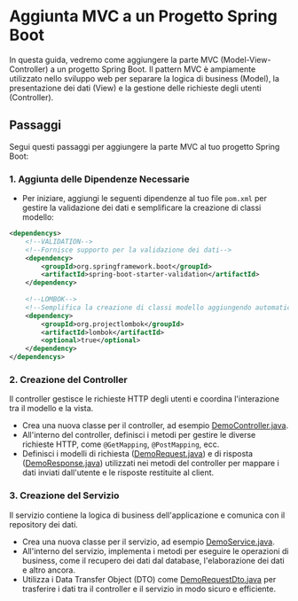 # Aggiunta MVC a un Progetto Spring Boot

In questa guida, vedremo come aggiungere la parte MVC (Model-View-Controller) a un progetto Spring Boot. Il pattern MVC è ampiamente utilizzato nello sviluppo web per separare la logica di business (Model), la presentazione dei dati (View) e la gestione delle richieste degli utenti (Controller).

## Passaggi

Segui questi passaggi per aggiungere la parte MVC al tuo progetto Spring Boot:

### 1. Aggiunta delle Dipendenze Necessarie

- Per iniziare, aggiungi le seguenti dipendenze al tuo file `pom.xml` per gestire la validazione dei dati e semplificare la creazione di classi modello:

```xml
<dependencys>
    <!--VALIDATION-->
    <!--Fornisce supporto per la validazione dei dati-->
    <dependency>
        <groupId>org.springframework.boot</groupId>
        <artifactId>spring-boot-starter-validation</artifactId>
    </dependency>
    
    <!--LOMBOK-->
    <!--Semplifica la creazione di classi modello aggiungendo automaticamente getter, setter e altri metodi-->
    <dependency>
        <groupId>org.projectlombok</groupId>
        <artifactId>lombok</artifactId>
        <optional>true</optional>
    </dependency>
</dependencys>
```

### 2. Creazione del Controller
Il controller gestisce le richieste HTTP degli utenti e coordina l'interazione tra il modello e la vista.

- Crea una nuova classe per il controller, ad esempio [DemoController.java](src%2Fmain%2Fjava%2Feu%2Ftasgroup%2Fspringbootguide%2Fcontroller%2FDemoController.java).
- All'interno del controller, definisci i metodi per gestire le diverse richieste HTTP, come `@GetMapping`, `@PostMapping`, ecc.
- Definisci i modelli di richiesta ([DemoRequest.java](src%2Fmain%2Fjava%2Feu%2Ftasgroup%2Fspringbootguide%2Fcontroller%2Fmodel%2FDemoRequest.java)) e di risposta ([DemoResponse.java](src%2Fmain%2Fjava%2Feu%2Ftasgroup%2Fspringbootguide%2Fcontroller%2Fmodel%2FDemoResponse.java)) utilizzati nei metodi del controller per mappare i dati inviati dall'utente e le risposte restituite al client.

### 3. Creazione del Servizio
Il servizio contiene la logica di business dell'applicazione e comunica con il repository dei dati.
- Crea una nuova classe per il servizio, ad esempio [DemoService.java](src%2Fmain%2Fjava%2Feu%2Ftasgroup%2Fspringbootguide%2Fservice%2FDemoService.java).
- All'interno del servizio, implementa i metodi per eseguire le operazioni di business, come il recupero dei dati dal database, l'elaborazione dei dati e altro ancora.
- Utilizza i Data Transfer Object (DTO) come [DemoRequestDto.java](src%2Fmain%2Fjava%2Feu%2Ftasgroup%2Fspringbootguide%2Fservice%2Fmodel%2FDemoRequestDto.java) per trasferire i dati tra il controller e il servizio in modo sicuro e efficiente.